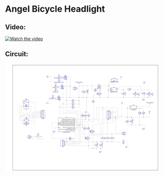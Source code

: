 # Angel Bicycle Headlight
## Video:
[![Watch the video](https://media.giphy.com/media/v1.Y2lkPTc5MGI3NjExdGx0ZmFkMW5lYXU5dWlycDJlYzFrNDA3dWV0MDVxc3NjYnJleGN1ZiZlcD12MV9pbnRlcm5hbF9naWZfYnlfaWQmY3Q9Zw/giGvNVgHf35kzf2AJD/giphy-downsized.gif)](https://youtu.be/RRmrs38E31U)

## Circuit:
![Angel Bicycle Headlight Image](https://raw.githubusercontent.com/byNickSan/Angel-Motorcycle-Headlight/master/Circuit/Bicycle%20headlight.jpg)
